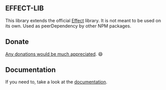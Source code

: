 ## EFFECT-LIB

This library extends the official [Effect](https://effect.website/) library. It is not meant to be used on its own. Used as peerDependency by other NPM packages.

## Donate

[Any donations would be much appreciated](https://ko-fi.com/parischap). 😄

## Documentation

If you need to, take a look at the [documentation](https://parischap.github.io/effect-libs/docs/effect-lib).
